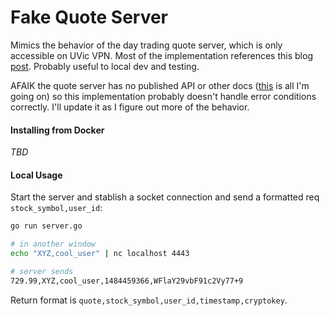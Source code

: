 Fake Quote Server
=====

Mimics the behavior of the day trading quote server, which is only accessible on UVic VPN. Most of the implementation references this blog [post][go-tcp-server-blog]. Probably useful to local dev and testing.

AFAIK the quote server has no published API or other docs ([this][quote-server-client] is all I'm going on) so this implementation probably doesn't handle error conditions correctly. I'll update it as I figure out more of the behavior.

#### Installing from Docker
_TBD_

#### Local Usage
Start the server and stablish a socket connection and send a formatted req `stock_symbol,user_id`:
```bash
go run server.go

# in another window
echo "XYZ,cool_user" | nc localhost 4443

# server sends
729.99,XYZ,cool_user,1484459366,WFlaY29vbF91c2Vy77+9
```
Return format is `quote,stock_symbol,user_id,timestamp,cryptokey`.

[go-tcp-server-blog]: https://coderwall.com/p/wohavg/creating-a-simple-tcp-server-in-go
[quote-server-client]: http://www.ece.uvic.ca/~seng462/ProjectWebSite/ClientThread.py

